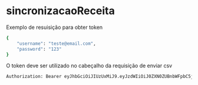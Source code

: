 # sincronizacaoReceita

Exemplo de resuisição para obter token 
```sh
{
    "username": "teste@email.com",
    "password": "123"
}
```
O token deve ser utilizado no cabeçalho da requisição de enviar csv
```sh
Authorization: Bearer eyJhbGciOiJIUzUxMiJ9.eyJzdWIiOiJ0ZXN0ZUBnbWFpbC5jb20iLCJleHAiOjE2OTEyNTU4NjMsImlhdCI6MTYwNDg1NTg2M30.Y2pk81ePug7MrotrFf4MH2M4O03LUNXBwny-nkLluUiWcrGREl1nsDRz-0AeFmSPWBMMRBgA0SRBrACimvt4uw
```

